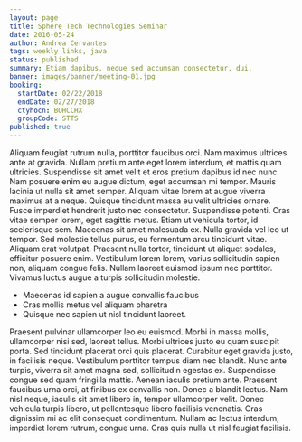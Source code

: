 ```yaml
---
layout: page
title: Sphere Tech Technologies Seminar
date: 2016-05-24
author: Andrea Cervantes
tags: weekly links, java
status: published
summary: Etiam dapibus, neque sed accumsan consectetur, dui.
banner: images/banner/meeting-01.jpg
booking:
  startDate: 02/22/2018
  endDate: 02/27/2018
  ctyhocn: BOHCCHX
  groupCode: STTS
published: true
---
```

Aliquam feugiat rutrum nulla, porttitor faucibus orci. Nam maximus ultrices ante at gravida. Nullam pretium ante eget lorem interdum, et mattis quam ultricies. Suspendisse sit amet velit et eros pretium dapibus id nec nunc. Nam posuere enim eu augue dictum, eget accumsan mi tempor. Mauris lacinia ut nulla sit amet semper. Aliquam vitae lorem at augue viverra maximus at a neque. Quisque tincidunt massa eu velit ultricies ornare.
Fusce imperdiet hendrerit justo nec consectetur. Suspendisse potenti. Cras vitae semper lorem, eget sagittis metus. Etiam ut vehicula tortor, id scelerisque sem. Maecenas sit amet malesuada ex. Nulla gravida vel leo ut tempor. Sed molestie tellus purus, eu fermentum arcu tincidunt vitae. Aliquam erat volutpat. Praesent nulla tortor, tincidunt ut aliquet sodales, efficitur posuere enim. Vestibulum lorem lorem, varius sollicitudin sapien non, aliquam congue felis. Nullam laoreet euismod ipsum nec porttitor. Vivamus luctus augue a turpis sollicitudin molestie.

* Maecenas id sapien a augue convallis faucibus
* Cras mollis metus vel aliquam pharetra
* Quisque nec sapien ut nisl tincidunt laoreet.

Praesent pulvinar ullamcorper leo eu euismod. Morbi in massa mollis, ullamcorper nisi sed, laoreet tellus. Morbi ultrices justo eu quam suscipit porta. Sed tincidunt placerat orci quis placerat. Curabitur eget gravida justo, in facilisis neque. Vestibulum porttitor tempus diam nec blandit. Nunc ante turpis, viverra sit amet magna sed, sollicitudin egestas ex.
Suspendisse congue sed quam fringilla mattis. Aenean iaculis pretium ante. Praesent faucibus urna orci, at finibus ex convallis non. Donec a blandit lectus. Nam nisl neque, iaculis sit amet libero in, tempor ullamcorper velit. Donec vehicula turpis libero, ut pellentesque libero facilisis venenatis. Cras dignissim mi ac elit consequat condimentum. Nullam ac lectus interdum, imperdiet lorem rutrum, congue urna. Cras quis nulla ut nisl feugiat facilisis.

